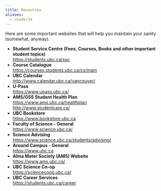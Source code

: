 ```yaml
---
title: Resources
aliases:
  - /node/34
---
```


Here are some important websites that will help you maintain your sanity (somewhat, anyway).

- **Student Service Centre (Fees, Courses, Books and other important student topics)** \
  https://students.ubc.ca/ssc
- **Course Catalogue** \
  https://courses.students.ubc.ca/cs/main
- **UBC Calendar** \
  http://www.calendar.ubc.ca/vancouver/
- **U-Pass** \
  https://www.upass.ubc.ca/
- **AMS/GSS Student Health Plan** \
  https://www.ams.ubc.ca/healthplan \
  http://www.studentcare.ca/
- **UBC Bookstore** \
  https://www.bookstore.ubc.ca
- **Faculty of Science - General** \
  https://www.science.ubc.ca/
- **Science Advising** \
  https://www.science.ubc.ca/students/advising/
- **Around Campus - General** \
  https://www.ubc.ca
- **Alma Mater Society (AMS) Website** \
  https://www.ams.ubc.ca/
- **UBC Science Co-op** \
  https://sciencecoop.ubc.ca/
- **UBC Career Services** \
  https://students.ubc.ca/career
